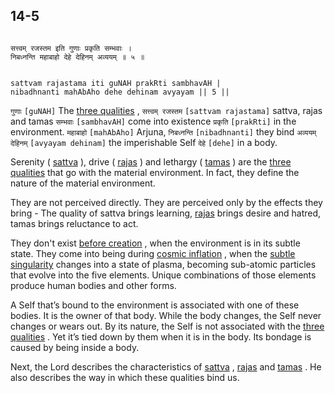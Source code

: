 ## 14-5


```shloka-sa

सत्त्वम् रजस्तम इति गुणाः प्रकृति सम्भवाः ।
निबध्नन्ति महाबाहो देहे देहिनम् अव्ययम् ॥ ५ ॥

```
```shloka-sa-hk

sattvam rajastama iti guNAH prakRti sambhavAH |
nibadhnanti mahAbAho dehe dehinam avyayam || 5 ||

```
`गुणाः` `[guNAH]` The 
[three qualities](satva_rajas_tamas)
, `सत्त्वम् रजस्तम` `[sattvam rajastama]` sattva, rajas and tamas `सम्भवाः` `[sambhavAH]` come into existence `प्रकृति` `[prakRti]` in the environment. `महाबाहो` `[mahAbAho]` Arjuna, `निबध्नन्ति` `[nibadhnanti]` they bind `अव्ययम् देहिनम्` `[avyayam dehinam]` the imperishable Self `देहे` `[dehe]` in a body.



Serenity (
[sattva](sattva)
), drive (
[rajas](rajas)
) and lethargy (
[tamas](tamas)
) are the 
[three qualities](satva_rajas_tamas)
 that go with the material environment. In fact, they define the nature of the material environment. 

They are not perceived directly. They are perceived only by the effects they bring - The quality of sattva brings learning, 
[rajas](rajas)
 brings desire and hatred, tamas brings reluctance to act. 

They don't exist 
[before creation](beginningless_time)
, when the environment is in its subtle state. They come into being during 
[cosmic inflation](CosmicInflation_stages)
, when the 
[subtle singularity](subtle_singularity)
 changes into a state of plasma, becoming sub-atomic particles that evolve into the five elements. Unique combinations of those elements produce human bodies and other forms. 

A Self that’s bound to the environment is associated with one of these bodies. It is the owner of that body. While the body changes, the Self never changes or wears out. By its nature, the Self is not associated with the 
[three qualities](satva_rajas_tamas)
. Yet it’s tied down by them when it is in the body.  Its bondage is caused by being inside a body.

Next, the Lord describes the characteristics of 
[sattva](sattva)
, 
[rajas](rajas)
 and 
[tamas](tamas)
. He also describes the way in which these qualities bind us.


